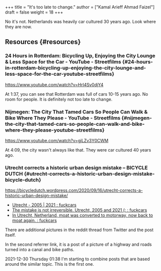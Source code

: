 +++
title = "It's too late to change."
author = ["Kamal Arieff Ahmad Faizel"]
draft = false
weight = 18
+++

No it's not. Netherlands was heavily car cultured 30 years ago. Look where they are now.


## Resources {#resources}


### 24 Hours in Rotterdam: Bicycling Up, Enjoying the City Lounge &amp; Less Space for the Car - YouTube - Streetfilms {#24-hours-in-rotterdam-bicycling-up-enjoying-the-city-lounge-and-less-space-for-the-car-youtube-streetfilms}

<https://www.youtube.com/watch?v=HrI4Sv0djY4>

At 1:37, you can see that Rotterdam was full of cars 10-15 years ago. No room for people. It is definitely not too late to change.


### Nijmegen: The City That Tamed Cars So People Can Walk &amp; Bike Where They Please - YouTube - Streetfilms {#nijmegen-the-city-that-tamed-cars-so-people-can-walk-and-bike-where-they-please-youtube-streetfilms}

<https://www.youtube.com/watch?v=gjLZv3Y0CWM>

At 4:09, the city wasn't always like that. They were car cultured 40 years ago.


### Utrecht corrects a historic urban design mistake – BICYCLE DUTCH {#utrecht-corrects-a-historic-urban-design-mistake-bicycle-dutch}

<https://bicycledutch.wordpress.com/2020/09/16/utrecht-corrects-a-historic-urban-design-mistake/>

-   [Utrecht - 2005 | 2021 : fuckcars](https://www.reddit.com/r/fuckcars/comments/rr5qlt/utrecht%5F2005%5F2021/)
-   [The mistake is not irreversible. Utrecht, 2005 and 2021 (: : fuckcars](https://www.reddit.com/r/fuckcars/comments/rnsmn6/the%5Fmistake%5Fis%5Fnot%5Firreversible%5Futrecht%5F2005%5Fand/)
-   [In Utrecht, Netherland, moat was converted to motorway, now back to moat again. : fuckcars](https://www.reddit.com/r/fuckcars/comments/rqcpal/in%5Futrecht%5Fnetherland%5Fmoat%5Fwas%5Fconverted%5Fto/)

There are additional pictures in the reddit thread from Twitter and the post itself.

In the second referrer link, it is a post of a picture of a highway and roads turned into a canal and bike paths.

2021-12-30 Thursday 01:38 I'm starting to combine posts that are based around the similar topic. This is the first one.
